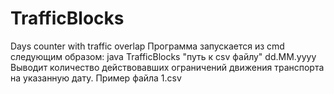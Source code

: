 # TrafficBlocks
Days counter with traffic overlap
Программа запускается из cmd следующим образом:
java TrafficBlocks "путь к csv файлу" dd.MM.yyyy 
Выводит количество действовавших ограничений движения транспорта на указанную дату.
Пример файла 1.csv
